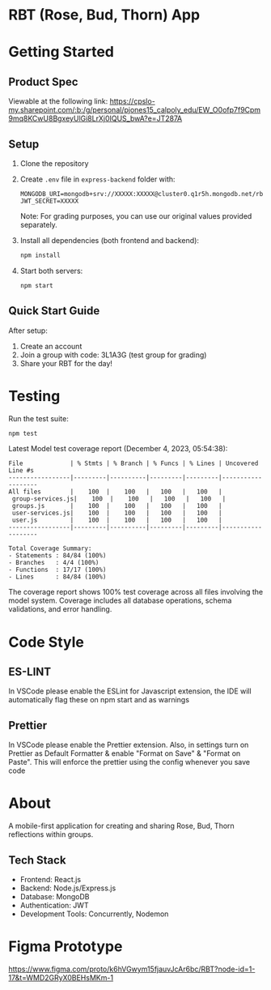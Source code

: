 # RBT (Rose, Bud, Thorn) App

# Getting Started

## Product Spec

Viewable at the following link:
https://cpslo-my.sharepoint.com/:b:/g/personal/pjones15_calpoly_edu/EW_O0ofp7f9Cpm9mq8KCwU8BgxeyUlGi8LrXj0IQUS_bwA?e=JT287A

## Setup

1. Clone the repository
2. Create `.env` file in `express-backend` folder with:

    ```
    MONGODB_URI=mongodb+srv://XXXXX:XXXXX@cluster0.q1r5h.mongodb.net/rbt_users_data
    JWT_SECRET=XXXXX
    ```

    Note: For grading purposes, you can use our original values provided separately.

3. Install all dependencies (both frontend and backend):
    ```bash
    npm install
    ```
4. Start both servers:
    ```bash
    npm start
    ```

## Quick Start Guide

After setup:

1. Create an account
2. Join a group with code: 3L1A3G (test group for grading)
3. Share your RBT for the day!

# Testing

Run the test suite:

```bash
npm test
```

Latest Model test coverage report (December 4, 2023, 05:54:38):

```
File             | % Stmts | % Branch | % Funcs | % Lines | Uncovered Line #s
-----------------|---------|----------|---------|---------|-------------------
All files        |    100  |    100   |   100   |   100   |
 group-services.js|    100  |    100   |   100   |   100   |
 groups.js       |    100  |    100   |   100   |   100   |
 user-services.js|    100  |    100   |   100   |   100   |
 user.js         |    100  |    100   |   100   |   100   |
-----------------|---------|----------|---------|---------|-------------------

Total Coverage Summary:
- Statements : 84/84 (100%)
- Branches   : 4/4 (100%)
- Functions  : 17/17 (100%)
- Lines      : 84/84 (100%)
```

The coverage report shows 100% test coverage across all files involving the model system. Coverage includes all database operations, schema validations, and error handling.

# Code Style

## ES-LINT

In VSCode please enable the ESLint for Javascript extension, the IDE will automatically flag these on npm start and as warnings

## Prettier

In VSCode please enable the Prettier extension. Also, in settings turn on Prettier as Default Formatter & enable "Format on Save" & "Format on Paste". This will enforce the prettier using the config whenever you save code

# About

A mobile-first application for creating and sharing Rose, Bud, Thorn reflections within groups.

## Tech Stack

-   Frontend: React.js
-   Backend: Node.js/Express.js
-   Database: MongoDB
-   Authentication: JWT
-   Development Tools: Concurrently, Nodemon

# Figma Prototype

https://www.figma.com/proto/k6hVGwym15fjauvJcAr6bc/RBT?node-id=1-17&t=WMD2GRyX0BEHsMKm-1
